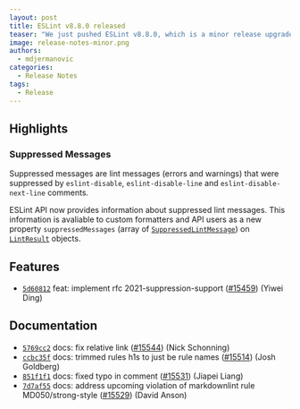 ```yaml
---
layout: post
title: ESLint v8.8.0 released
teaser: "We just pushed ESLint v8.8.0, which is a minor release upgrade of ESLint. This release adds some new features and fixes several bugs found in the previous release."
image: release-notes-minor.png
authors:
  - mdjermanovic
categories:
  - Release Notes
tags:
  - Release
---
```



## Highlights

### Suppressed Messages

Suppressed messages are lint messages (errors and warnings) that were suppressed by `eslint-disable`, `eslint-disable-line` and `eslint-disable-next-line` comments.

ESLint API now provides information about suppressed lint messages. This information is avaliable to custom formatters and API users as a new property `suppressedMessages` (array of [`SuppressedLintMessage`](/docs/developer-guide/nodejs-api#-suppressedlintmessage-type)) on [`LintResult`](/docs/developer-guide/nodejs-api#-lintresult-type) objects.





## Features


* [`5d60812`](https://github.com/eslint/eslint/commit/5d60812d440762dff72420714273c714c4c5d074) feat: implement rfc 2021-suppression-support ([#15459](https://github.com/eslint/eslint/issues/15459)) (Yiwei Ding)








## Documentation


* [`5769cc2`](https://github.com/eslint/eslint/commit/5769cc23eca7197bb5993a0201cc269a056d4dfd) docs: fix relative link ([#15544](https://github.com/eslint/eslint/issues/15544)) (Nick Schonning)
* [`ccbc35f`](https://github.com/eslint/eslint/commit/ccbc35ff3ebc89bb524a8fd8dc60df9408e58275) docs: trimmed rules h1s to just be rule names ([#15514](https://github.com/eslint/eslint/issues/15514)) (Josh Goldberg)
* [`851f1f1`](https://github.com/eslint/eslint/commit/851f1f18bd1a5da32c1b645bfcb28fadc627ad9e) docs: fixed typo in comment ([#15531](https://github.com/eslint/eslint/issues/15531)) (Jiapei Liang)
* [`7d7af55`](https://github.com/eslint/eslint/commit/7d7af55759eab2328aeeb71098d91f4a5e41b269) docs: address upcoming violation of markdownlint rule MD050/strong-style ([#15529](https://github.com/eslint/eslint/issues/15529)) (David Anson)








